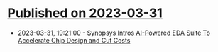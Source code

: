 # [Published on 2023-03-31](index.md)

* [2023-03-31, 19:21:00](https://tech.slashdot.org/story/23/03/31/1725232/synopsys-intros-ai-powered-eda-suite-to-accelerate-chip-design-and-cut-costs?utm_source=rss1.0mainlinkanon&utm_medium=feed) - [Synopsys Intros AI-Powered EDA Suite To Accelerate Chip Design and Cut Costs](https://tech.slashdot.org/story/23/03/31/1725232/synopsys-intros-ai-powered-eda-suite-to-accelerate-chip-design-and-cut-costs?utm_source=rss1.0mainlinkanon&utm_medium=feed)
